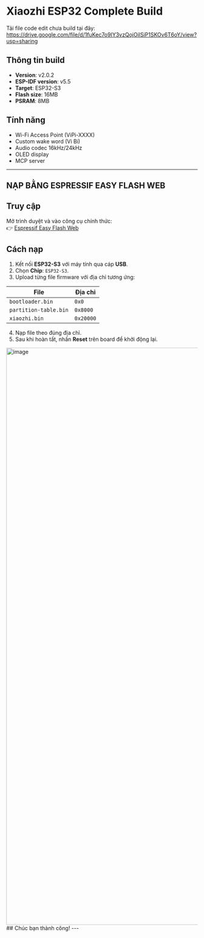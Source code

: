 # Xiaozhi ESP32 Complete Build
 Tải file code edit chưa build tại đây: https://drive.google.com/file/d/1fuKec7o9IY3vzQojOilSiP1SKOv6T6oY/view?usp=sharing
## Thông tin build
- **Version**: v2.0.2
- **ESP-IDF version**: v5.5
- **Target**: ESP32-S3
- **Flash size**: 16MB
- **PSRAM**: 8MB

## Tính năng
- Wi-Fi Access Point (ViPi-XXXX)
- Custom wake word (Vi Bi)
- Audio codec 16kHz/24kHz
- OLED display
- MCP server

---

## NẠP BẰNG ESPRESSIF EASY FLASH WEB
## Truy cập
Mở trình duyệt và vào công cụ chính thức:  
👉 [Espressif Easy Flash Web](https://espressif.github.io/esptool-js/)

## Cách nạp
1. Kết nối **ESP32-S3** với máy tính qua cáp **USB**.  
2. Chọn **Chip**: `ESP32-S3`.  
3. Upload từng file firmware với địa chỉ tương ứng:  

| File                | Địa chỉ   |
|---------------------|-----------|
| `bootloader.bin`    | `0x0`     |
| `partition-table.bin` | `0x8000`  |
| `xiaozhi.bin`       | `0x20000` |

4. Nạp file theo đúng địa chỉ.  
5. Sau khi hoàn tất, nhấn **Reset** trên board để khởi động lại.  
<img width="2630" height="1514" alt="image" src="https://github.com/user-attachments/assets/bec38636-f41c-4e58-a8f7-91b1f897912b" />
## Chúc bạn thành công!
---

